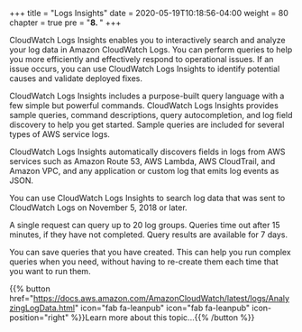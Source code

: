 +++
title = "Logs Insights"
date = 2020-05-19T10:18:56-04:00
weight = 80
chapter = true
pre = "<b>8. </b>"
+++

CloudWatch Logs Insights enables you to interactively search and analyze your log data in Amazon CloudWatch Logs. You can perform queries to help you more efficiently and effectively respond to operational issues. If an issue occurs, you can use CloudWatch Logs Insights to identify potential causes and validate deployed fixes.

CloudWatch Logs Insights includes a purpose-built query language with a few simple but powerful commands. CloudWatch Logs Insights provides sample queries, command descriptions, query autocompletion, and log field discovery to help you get started. Sample queries are included for several types of AWS service logs.

CloudWatch Logs Insights automatically discovers fields in logs from AWS services such as Amazon Route 53, AWS Lambda, AWS CloudTrail, and Amazon VPC, and any application or custom log that emits log events as JSON.

You can use CloudWatch Logs Insights to search log data that was sent to CloudWatch Logs on November 5, 2018 or later.

A single request can query up to 20 log groups. Queries time out after 15 minutes, if they have not completed. Query results are available for 7 days.

You can save queries that you have created. This can help you run complex queries when you need, without having to re-create them each time that you want to run them.


{{% button href="https://docs.aws.amazon.com/AmazonCloudWatch/latest/logs/AnalyzingLogData.html" icon="fab fa-leanpub" icon="fab fa-leanpub" icon-position="right"  %}}Learn more about this topic...{{% /button %}}
